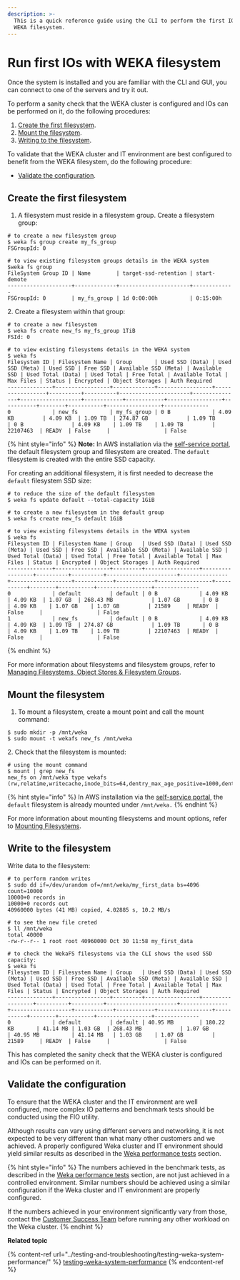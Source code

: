 ```yaml
---
description: >-
  This is a quick reference guide using the CLI to perform the first IO in the
  WEKA filesystem.
---
```


# Run first IOs with WEKA filesystem

Once the system is installed and you are familiar with the CLI and GUI, you can connect to one of the servers and try it out.

To perform a sanity check that the WEKA cluster is configured and IOs can be performed on it, do the following procedures:

1. [Create the first filesystem](performing-the-first-io.md#create-the-first-filesystem).
2. [Mount the filesystem](performing-the-first-io.md#mount-the-filesystem).
3. [Writing to the filesystem](performing-the-first-io.md#write-to-the-filesystem).

To validate that the WEKA cluster and IT environment are best configured to benefit from the WEKA filesystem, do the following procedure:

* [Validate the configuration](performing-the-first-io.md#validate-the-configuration).

## Create the first filesystem

1. A filesystem must reside in a filesystem group. Create a filesystem group:

```
# to create a new filesystem group
$ weka fs group create my_fs_group
FSGroupId: 0

# to view existing filesystem groups details in the WEKA system
$weka fs group
FileSystem Group ID | Name        | target-ssd-retention | start-demote
--------------------+-------------+----------------------+-------------
FSGroupId: 0        | my_fs_group | 1d 0:00:00h          | 0:15:00h
```

2\. Create a filesystem within that group:

```
# to create a new filesystem
$ weka fs create new_fs my_fs_group 1TiB
FSId: 0

# to view existing filesystems details in the WEKA system
$ weka fs
Filesystem ID | Filesystem Name | Group       | Used SSD (Data) | Used SSD (Meta) | Used SSD | Free SSD | Available SSD (Meta) | Available SSD | Used Total (Data) | Used Total | Free Total | Available Total | Max Files | Status | Encrypted | Object Storages | Auth Required
--------------+-----------------+-------------+-----------------+-----------------+----------+----------+----------------------+---------------+-------------------+------------+------------+-----------------+-----------+--------+-----------+-----------------+--------------
0             | new_fs          | my_fs_group | 0 B             | 4.09 KB         | 4.09 KB  | 1.09 TB  | 274.87 GB            | 1.09 TB       | 0 B               | 4.09 KB    | 1.09 TB    | 1.09 TB         | 22107463  | READY  | False     |                 | False
```

{% hint style="info" %}
**Note:** In AWS installation via the [self-service portal](https://start.weka.io/), the default filesystem group and filesystem are created. The `default` filesystem is created with the entire SSD capacity.

For creating an additional filesystem, it is first needed to decrease the `default` filesystem SSD size:

```
# to reduce the size of the default filesystem
$ weka fs update default --total-capacity 1GiB

# to create a new filesystem in the default group
$ weka fs create new_fs default 1GiB

# to view existing filesystems details in the WEKA system
$ weka fs
Filesystem ID | Filesystem Name | Group   | Used SSD (Data) | Used SSD (Meta) | Used SSD | Free SSD | Available SSD (Meta) | Available SSD | Used Total (Data) | Used Total | Free Total | Available Total | Max Files | Status | Encrypted | Object Storages | Auth Required
--------------+-----------------+---------+-----------------+-----------------+----------+----------+----------------------+---------------+-------------------+------------+------------+-----------------+-----------+--------+-----------+-----------------+--------------
0             | default         | default | 0 B             | 4.09 KB         | 4.09 KB  | 1.07 GB  | 268.43 MB            | 1.07 GB       | 0 B               | 4.09 KB    | 1.07 GB    | 1.07 GB         | 21589     | READY  | False     |                 | False
1             | new_fs          | default | 0 B             | 4.09 KB         | 4.09 KB  | 1.09 TB  | 274.87 GB            | 1.09 TB       | 0 B               | 4.09 KB    | 1.09 TB    | 1.09 TB         | 22107463  | READY  | False     |                 | False
```
{% endhint %}

For more information about filesystems and filesystem groups, refer to [Managing Filesystems, Object Stores & Filesystem Groups](broken-reference).

## Mount the filesystem

1. To mount a filesystem, create a mount point and call the mount command:

```
$ sudo mkdir -p /mnt/weka
$ sudo mount -t wekafs new_fs /mnt/weka

```

2\. Check that the filesystem is mounted:

```
# using the mount command
$ mount | grep new_fs
new_fs on /mnt/weka type wekafs (rw,relatime,writecache,inode_bits=64,dentry_max_age_positive=1000,dentry_max_age_negative=0)
```

{% hint style="info" %}
In AWS installation via the [self-service portal](https://start.weka.io/), the `default` filesystem is already mounted under `/mnt/weka.`
{% endhint %}

For more information about mounting filesystems and mount options, refer to [Mounting Filesystems](../fs/mounting-filesystems.md#overview).

## Write to the filesystem

Write data to the filesystem:

```
# to perform random writes
$ sudo dd if=/dev/urandom of=/mnt/weka/my_first_data bs=4096 count=10000
10000+0 records in
10000+0 records out
40960000 bytes (41 MB) copied, 4.02885 s, 10.2 MB/s

# to see the new file creted
$ ll /mnt/weka
total 40000
-rw-r--r-- 1 root root 40960000 Oct 30 11:58 my_first_data

# to check the WekaFS filesystems via the CLI shows the used SSD capacity:
$ weka fs
Filesystem ID | Filesystem Name | Group   | Used SSD (Data) | Used SSD (Meta) | Used SSD | Free SSD | Available SSD (Meta) | Available SSD | Used Total (Data) | Used Total | Free Total | Available Total | Max Files | Status | Encrypted | Object Storages | Auth Required
--------------+-----------------+---------+-----------------+-----------------+----------+----------+----------------------+---------------+-------------------+------------+------------+-----------------+-----------+--------+-----------+-----------------+--------------
0             | default         | default | 40.95 MB        | 180.22 KB       | 41.14 MB | 1.03 GB  | 268.43 MB            | 1.07 GB       | 40.95 MB          | 41.14 MB   | 1.03 GB    | 1.07 GB         | 21589     | READY  | False     |                 | False
```

This has completed the sanity check that the WEKA cluster is configured and IOs can be performed on it.

## Validate the configuration

To ensure that the WEKA cluster and the IT environment are well configured, more complex IO patterns and benchmark tests should be conducted using the FIO utility.

Although results can vary using different servers and networking, it is not expected to be very different than what many other customers and we achieved. A properly configured Weka cluster and IT environment should yield similar results as described in the [Weka performance tests](../testing-and-troubleshooting/testing-weka-system-performance/) section.

{% hint style="info" %}
The numbers achieved in the benchmark tests, as described in the [Weka performance tests](../testing-and-troubleshooting/testing-weka-system-performance/) section, are not just achieved in a controlled environment. Similar numbers should be achieved using a similar configuration if the Weka cluster and IT environment are properly configured.

If the numbers achieved in your environment significantly vary from those, contact the [Customer Success Team](../support/getting-support-for-your-weka-system.md#contact-customer-success-team) before running any other workload on the Weka cluster.
{% endhint %}

**Related topic**

{% content-ref url="../testing-and-troubleshooting/testing-weka-system-performance/" %}
[testing-weka-system-performance](../testing-and-troubleshooting/testing-weka-system-performance/)
{% endcontent-ref %}

